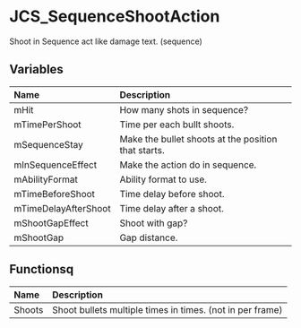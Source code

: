 # JCS_SequenceShootAction

Shoot in Sequence act like damage text. (sequence)

## Variables

| Name                 | Description                                         |
|:---------------------|:----------------------------------------------------|
| mHit                 | How many shots in sequence?                         |
| mTimePerShoot        | Time per each bullt shoots.                         |
| mSequenceStay        | Make the bullet shoots at the position that starts. |
| mInSequenceEffect    | Make the action do in sequence.                     |
| mAbilityFormat       | Ability format to use.                              |
| mTimeBeforeShoot     | Time delay before shoot.                            |
| mTimeDelayAfterShoot | Time delay after a shoot.                           |
| mShootGapEffect      | Shoot with gap?                                     |
| mShootGap            | Gap distance.                                       |

## Functionsq

| Name   | Description                                               |
|:-------|:----------------------------------------------------------|
| Shoots | Shoot bullets multiple times in times. (not in per frame) |
